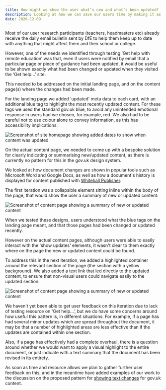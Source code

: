 ```yaml
---
title: How might we show the user what’s new and what’s been updated?
description: Looking at how we can save our users time by making it as quick and easy as possible to identify new or updated content
date: 2020-12-09
---
```


Most of our user research participants (teachers, headmasters etc) already receive the daily email bulletin sent by DfE to help them keep up to date with anything that might affect them and their school or college.

However, one of the needs we identified through testing ‘Get help with remote education’ was that, even if users were notified by email that a particular page or piece of guidance had been updated, it would be useful to be shown exactly what had been changed or updated when they visited the ‘Get help…’ site.

This needed to be addressed on the initial landing page, and on the content page(s) where the changes had been made.

For the landing page we added 'updated' meta data to each card, with an additional blue tag to highlight the most recently updated content. For these tags we used the standard gov.uk blue, to avoid any unintended emotional response in users had we chosen, for example, red. We also had to be careful not to use colour alone to convey information, as this has accessibility implications:

![Screenshot of site homepage showing added dates to show when content was updated](/images/new-updated/new-updated-v4.png)

On the actual content page, we needed to come up with a bespoke solution for clearly indicating or summarising new/updated content, as there is currently no pattern for this in the gov.uk design system.

We looked at how document changes are shown in popular tools such as Microsoft Word and Google Docs, as well as how a document's history is displayed for content published with [Whitehall Publisher](https://www.gov.uk/guidance/how-to-publish-on-gov-uk/introduction-and-access-to-whitehall-publisher).

The first iteration was a collapsible element sitting inline within the body of the page, that would show the user a summary of new or updated content:

![Screenshot of content page showing a summary of new or updated content](/images/new-updated/v3_hide-updates.png)

When we tested these designs, users understood what the blue tags on the landing page meant, and that those pages had been changed or updated recently.

However on the actual content pages, although users were able to easily interact with the 'show updates' elements, it wasn't clear to them exactly where on the page the new or updated content could be found.

To address this in the next iteration, we added a highlighted container around the relevant section of the page (the section with a yellow background). We also added a text link that led directly to the updated content, to ensure that non-visual users could navigate easily to the updated section:

![Screenshot of content page showing a summary of new or updated content](/images/new-updated/v4_show-updates.png)

We haven't yet been able to get user feedback on this iteration due to lack of testing resource on 'Get help...', but we do have some concerns around how useful this pattern is, in different situations. For example, if a page has had several minor updates which are spread throughout the document, it may be that a number of highlighted areas are less effective than if the updates are contained within one section.

Also, if a page has effectively had a complete overhaul, there is a question around whether we would want to apply a visual highlight to the entire document, or just indicate with a text summary that the document has been revised in its entirety.

As soon as time and resource allows we plan to gather further user feedback on this, and in the meantime have added examples of our work to the discussion on the proposed pattern for [showing text changes](https://github.com/alphagov/govuk-design-system-backlog/issues/126) for gov.uk content.
